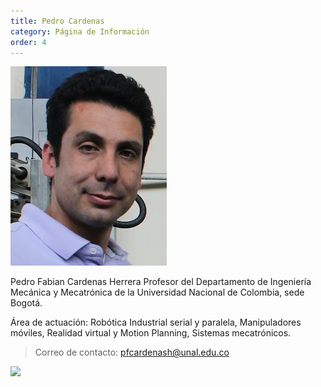 ```yaml
---
title: Pedro Cardenas
category: Página de Información
order: 4
---
```


![Alt text](../../images/PedroCardenas.png?raw=true "Posicion")

Pedro Fabian Cardenas Herrera 
Profesor del Departamento de Ingeniería Mecánica y Mecatrónica de la Universidad Nacional de Colombia, sede Bogotá.

Área de actuación: Robótica Industrial serial y paralela, Manipuladores móviles, Realidad virtual y Motion Planning, Sistemas mecatrónicos.

> Correo de contacto: pfcardenash@unal.edu.co

![](//placehold.it/800x600)
